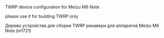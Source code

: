 TWRP device configuration for Meizu M6 Note

please use it for building TWRP only

Дерево устройства для сборки TWRP рекавери для аппаратов  Meizu M6 Note (m1721)




